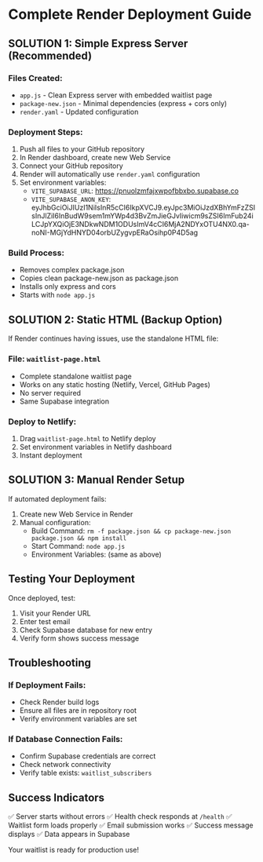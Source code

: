 # Complete Render Deployment Guide

## SOLUTION 1: Simple Express Server (Recommended)

### Files Created:
- `app.js` - Clean Express server with embedded waitlist page
- `package-new.json` - Minimal dependencies (express + cors only)
- `render.yaml` - Updated configuration

### Deployment Steps:
1. Push all files to your GitHub repository
2. In Render dashboard, create new Web Service
3. Connect your GitHub repository
4. Render will automatically use `render.yaml` configuration
5. Set environment variables:
   - `VITE_SUPABASE_URL`: https://pnuolzmfajxwpofbbxbo.supabase.co
   - `VITE_SUPABASE_ANON_KEY`: eyJhbGciOiJIUzI1NiIsInR5cCI6IkpXVCJ9.eyJpc3MiOiJzdXBhYmFzZSIsInJlZiI6InBudW9sem1mYWp4d3BvZmJieGJvIiwicm9sZSI6ImFub24iLCJpYXQiOjE3NDkwNDM1ODUsImV4cCI6MjA2NDYxOTU4NX0.qa-noNI-MGjYdHNYD04orbUZygvpERaOsihp0P4D5ag

### Build Process:
- Removes complex package.json
- Copies clean package-new.json as package.json
- Installs only express and cors
- Starts with `node app.js`

## SOLUTION 2: Static HTML (Backup Option)

If Render continues having issues, use the standalone HTML file:

### File: `waitlist-page.html`
- Complete standalone waitlist page
- Works on any static hosting (Netlify, Vercel, GitHub Pages)
- No server required
- Same Supabase integration

### Deploy to Netlify:
1. Drag `waitlist-page.html` to Netlify deploy
2. Set environment variables in Netlify dashboard
3. Instant deployment

## SOLUTION 3: Manual Render Setup

If automated deployment fails:

1. Create new Web Service in Render
2. Manual configuration:
   - Build Command: `rm -f package.json && cp package-new.json package.json && npm install`
   - Start Command: `node app.js`
   - Environment Variables: (same as above)

## Testing Your Deployment

Once deployed, test:
1. Visit your Render URL
2. Enter test email
3. Check Supabase database for new entry
4. Verify form shows success message

## Troubleshooting

### If Deployment Fails:
- Check Render build logs
- Ensure all files are in repository root
- Verify environment variables are set

### If Database Connection Fails:
- Confirm Supabase credentials are correct
- Check network connectivity
- Verify table exists: `waitlist_subscribers`

## Success Indicators

✅ Server starts without errors
✅ Health check responds at `/health`
✅ Waitlist form loads properly
✅ Email submission works
✅ Success message displays
✅ Data appears in Supabase

Your waitlist is ready for production use!